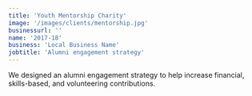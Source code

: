 ```yaml
---
title: 'Youth Mentorship Charity'
image: '/images/clients/mentorship.jpg'
businessurl: ''
name: '2017-18'
business: 'Local Business Name'
jobtitle: 'Alumni engagement strategy'
---
```


We designed an alumni engagement strategy to help increase financial, skills-based, and volunteering contributions. 